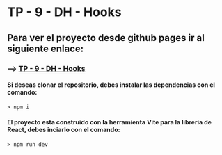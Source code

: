 # TP - 9 - DH - Hooks
## Para ver el proyecto desde github pages ir al siguiente enlace:
 ### --> [TP - 9 - DH - Hooks](https://luiyibarrantes.github.io/DH-TP9-Hooks/)

#### Si deseas clonar el repositorio, debes instalar las dependencias con el comando:
```
> npm i
```
#### El proyecto esta construido con la herramienta Vite para la libreria de React, debes inciarlo con el comando:
```
> npm run dev
```
